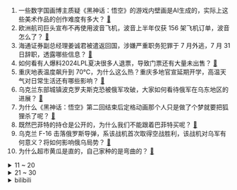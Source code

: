1. 一些数字国画博主质疑《黑神话：悟空》的游戏内壁画是AI生成的，实际上这些美术作品的创作难度有多大？ [:link:](https://www.zhihu.com/question/665529986)
2. 欧洲航司巨头宣布不再使用波音飞机，波音上半年仅获 156 架飞机订单，波音怎么了？ [:link:](https://www.zhihu.com/question/665507615)
3. 海通证券副总经理姜诚君被遣返回国，涉嫌严重职务犯罪于 7 月外逃，7 月 31 日辞职，透露哪些信息？ [:link:](https://www.zhihu.com/question/665533864)
4. 如何看有人爆料2024LPL夏决很多人退票，导致门票还有大量未出售？ [:link:](https://www.zhihu.com/question/665535155)
5. 重庆地表温度飙升到 70℃，为什么这么热？重庆多地官宣延期开学，高温天气对日常生活还有哪些影响？ [:link:](https://www.zhihu.com/question/665526376)
6. 乌克兰东部城镇波克罗夫斯克恐被俄军攻破，大家如何看待俄军在乌东地区的进展？ [:link:](https://www.zhihu.com/question/665515345)
7. 为什么《黑神话：悟空》第二回结束后定格动画那个人只是做了个梦就要把狐狸杀了呢？ [:link:](https://www.zhihu.com/question/665434762)
8. 既然巴菲特的持仓是公开的，为什么我们不能跟着巴菲特买呢？ [:link:](https://www.zhihu.com/question/662354024)
9. 乌克兰 F-16 击落俄罗斯导弹，系该战机首次取得空战胜利，该战机对乌军有何意义？将如何影响俄乌局势？ [:link:](https://www.zhihu.com/question/665551186)
10. 为什么超市黄瓜是直的，自己家种的是弯曲的？ [:link:](https://www.zhihu.com/question/613590216)
<details>
<summary>11 ~ 20</summary>

11. 如何看待五角大楼发言人承认俄军在乌东战场上取得了一定突破？ [:link:](https://www.zhihu.com/question/665413599)
12. OpenAI 计划最早秋季推出「草莓」推理 AI 模型，能处理复杂科学和数学问题，有哪些亮点值得期待？ [:link:](https://www.zhihu.com/question/665496496)
13. 为何现在有很多 30+ 的工作党选择放弃工作继续读研深造，你怎么看待这种选择？ [:link:](https://www.zhihu.com/question/665341093)
14. 为啥少吃还瘦不下去？ [:link:](https://www.zhihu.com/question/665409544)
15. 如何看待余承东称“问界新M7 Pro用料太好、卖一辆亏2-3万”？ [:link:](https://www.zhihu.com/question/665365781)
16. 和猫睡觉，猫会被压扁吗? [:link:](https://www.zhihu.com/question/367109636)
17. 俞敏洪再次发文辟谣「没请人攻击董宇辉」，如何看待近期董宇辉从东方甄选剥离后的一系列风波？ [:link:](https://www.zhihu.com/question/665455934)
18. 武汉一看守所疑因酿酒发生爆炸，酿酒为什么会发生爆炸？自酿酒有哪些注意事项？ [:link:](https://www.zhihu.com/question/665466087)
19. 网传《黑神话：悟空》销量已突破 1,500 万份，你觉得它有机会拿 TGA 年度最佳游戏吗？ [:link:](https://www.zhihu.com/question/665263730)
20. 《黑神话：悟空》帮助灭亡古国、让国人变鼠妖的恶人灵吉菩萨击败黄风大圣，你会感到罪恶感吗？ [:link:](https://www.zhihu.com/question/665202580)
</details>
<details>
<summary>21 ~ 30</summary>

21. 北京统计局数据显示，2024 年上半年北京规模以上餐饮业利润同比下降 88.8%，有哪些信息值得关注? [:link:](https://www.zhihu.com/question/665429742)
22. 奶奶去世后爷爷瞒着儿女把房子过户给孙子，法院判买卖合同无效，为什么会判无效？ [:link:](https://www.zhihu.com/question/665510702)
23. 西游记团队中需要裁掉一个人，你会裁掉谁？ [:link:](https://www.zhihu.com/question/351373099)
24. 如何评价【游戏科学】这家公司？ [:link:](https://www.zhihu.com/question/263380656)
25. 假如允许你在清华上四年学，但不提供毕业证等任何证明，你会去吗？ [:link:](https://www.zhihu.com/question/665414252)
26. 大龄自闭症孩子都去了哪儿？ [:link:](https://www.zhihu.com/question/297488477)
27. 官方通报「男子称献血 8 次不能优先用血」，称血站、医院均有责任，多名负责人被处分，事件带来哪些反思？ [:link:](https://www.zhihu.com/question/665454853)
28. 王思聪前女友雪梨被曝聚众吸毒，雪梨发声明「纯属造谣诽谤，已报案」，真实情况如何？ [:link:](https://www.zhihu.com/question/665495953)
29. 怎么犀利地反驳「你行你上啊」这句话？ [:link:](https://www.zhihu.com/question/325568459)
30. 在《黑神话：悟空》的游戏剧情中，有哪些具体的情节或故事线让你感到意难平？ [:link:](https://www.zhihu.com/question/664909615)
</details><details>
<summary>bilibili</summary>

</details>
